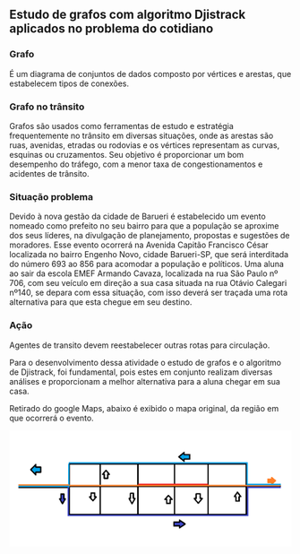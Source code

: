 ## Estudo de grafos com algoritmo Djistrack aplicados no problema do cotidiano ##

### Grafo ###

É um diagrama de conjuntos de dados composto por vértices e arestas, que estabelecem tipos de conexões.

### Grafo no trânsito ###

Grafos são usados como ferramentas de estudo e estratégia frequentemente no trânsito em diversas situações, onde as arestas são ruas, avenidas, etradas ou rodovias e os vértices representam as curvas, esquinas ou cruzamentos. Seu objetivo é proporcionar um bom desempenho do tráfego, com a menor taxa de congestionamentos e acidentes de trânsito.

### Situação problema ###

Devido à nova gestão da cidade de Barueri é estabelecido um evento nomeado como prefeito no seu bairro para que a população se aproxime dos seus líderes, na divulgação de planejamento, propostas e sugestões de moradores. Esse evento ocorrerá na Avenida Capitão Francisco César localizada no bairro Engenho Novo, cidade Barueri-SP, que será interditada do número 693 ao 856 para acomodar a população e políticos. Uma aluna ao sair da escola EMEF Armando Cavaza, localizada na rua São Paulo nº 706, com seu veículo em direção a sua casa situada na rua Otávio Calegari nº140, se depara com essa situação, com isso deverá ser traçada uma rota alternativa para que esta chegue em seu destino.

### Ação ###

Agentes de transito devem reestabelecer outras rotas para circulação. 

Para o desenvolvimento dessa atividade o estudo de grafos e o algoritmo de Djistrack, foi fundamental, pois estes em conjunto realizam diversas análises e proporcionam a melhor alternativa para a aluna chegar em sua casa.

Retirado do google Maps, abaixo é exibido o mapa original, da região em que ocorrerá o evento.

![picture alt](https://github.com/GabrielOliveira01/Trabalho-de-grafos/blob/master/Esboco.png)

